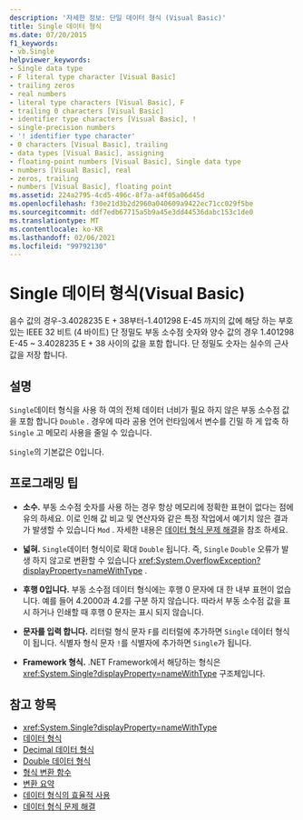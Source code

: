 ```yaml
---
description: '자세한 정보: 단일 데이터 형식 (Visual Basic)'
title: Single 데이터 형식
ms.date: 07/20/2015
f1_keywords:
- vb.Single
helpviewer_keywords:
- Single data type
- F literal type character [Visual Basic]
- trailing zeros
- real numbers
- literal type characters [Visual Basic], F
- trailing 0 characters [Visual Basic]
- identifier type characters [Visual Basic], !
- single-precision numbers
- '! identifier type character'
- 0 characters [Visual Basic], trailing
- data types [Visual Basic], assigning
- floating-point numbers [Visual Basic], Single data type
- numbers [Visual Basic], real
- zeros, trailing
- numbers [Visual Basic], floating point
ms.assetid: 224a2795-4cd5-496c-8f7a-a4f05a06d45d
ms.openlocfilehash: f30e21d3b2d2960a040609a9422ec71cc029f5be
ms.sourcegitcommit: ddf7edb67715a5b9a45e3dd44536dabc153c1de0
ms.translationtype: MT
ms.contentlocale: ko-KR
ms.lasthandoff: 02/06/2021
ms.locfileid: "99792130"
---
```

# <a name="single-data-type-visual-basic"></a>Single 데이터 형식(Visual Basic)

음수 값의 경우-3.4028235 E + 38부터-1.401298 E-45 까지의 값에 해당 하는 부호 있는 IEEE 32 비트 (4 바이트) 단 정밀도 부동 소수점 숫자와 양수 값의 경우 1.401298 E-45 ~ 3.4028235 E + 38 사이의 값을 포함 합니다. 단 정밀도 숫자는 실수의 근사값을 저장 합니다.  
  
## <a name="remarks"></a>설명  

 `Single`데이터 형식을 사용 하 여의 전체 데이터 너비가 필요 하지 않은 부동 소수점 값을 포함 합니다 `Double` . 경우에 따라 공용 언어 런타임에서 변수를 긴밀 하 게 압축 하 `Single` 고 메모리 사용을 줄일 수 있습니다.  
  
 `Single`의 기본값은 0입니다.  
  
## <a name="programming-tips"></a>프로그래밍 팁  
  
- **소수.** 부동 소수점 숫자를 사용 하는 경우 항상 메모리에 정확한 표현이 없다는 점에 유의 하세요. 이로 인해 값 비교 및 연산자와 같은 특정 작업에서 예기치 않은 결과가 발생할 수 있습니다 `Mod` . 자세한 내용은 [데이터 형식 문제 해결](../../programming-guide/language-features/data-types/troubleshooting-data-types.md)을 참조 하세요.  
  
- **넓혀.** `Single`데이터 형식이로 확대 `Double` 됩니다. 즉, `Single` `Double` 오류가 발생 하지 않고로 변환할 수 있습니다 <xref:System.OverflowException?displayProperty=nameWithType> .  
  
- **후행 0입니다.** 부동 소수점 데이터 형식에는 후행 0 문자에 대 한 내부 표현이 없습니다. 예를 들어 4.2000과 4.2를 구분 하지 않습니다. 따라서 부동 소수점 값을 표시 하거나 인쇄할 때 후행 0 문자는 표시 되지 않습니다.  
  
- **문자를 입력 합니다.** 리터럴 형식 문자 `F`를 리터럴에 추가하면 `Single` 데이터 형식이 됩니다. 식별자 형식 문자 `!`를 식별자에 추가하면 `Single`가 됩니다.  
  
- **Framework 형식.** .NET Framework에서 해당하는 형식은 <xref:System.Single?displayProperty=nameWithType> 구조체입니다.  
  
## <a name="see-also"></a>참고 항목

- <xref:System.Single?displayProperty=nameWithType>
- [데이터 형식](index.md)
- [Decimal 데이터 형식](decimal-data-type.md)
- [Double 데이터 형식](double-data-type.md)
- [형식 변환 함수](../functions/type-conversion-functions.md)
- [변환 요약](../keywords/conversion-summary.md)
- [데이터 형식의 효율적 사용](../../programming-guide/language-features/data-types/efficient-use-of-data-types.md)
- [데이터 형식 문제 해결](../../programming-guide/language-features/data-types/troubleshooting-data-types.md)

